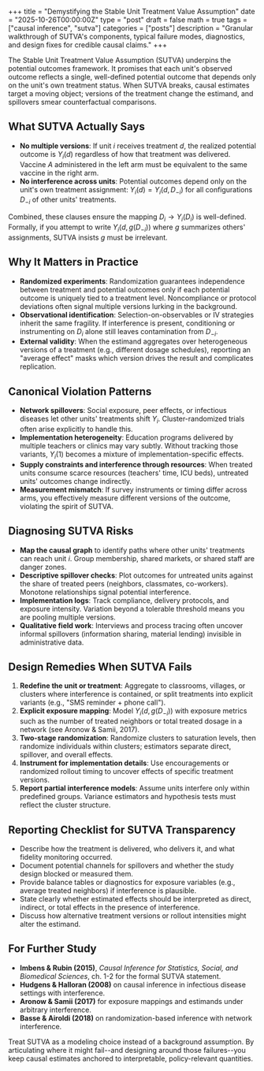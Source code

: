 +++
title = "Demystifying the Stable Unit Treatment Value Assumption"
date = "2025-10-26T00:00:00Z"
type = "post"
draft = false
math = true
tags = ["causal inference", "sutva"]
categories = ["posts"]
description = "Granular walkthrough of SUTVA's components, typical failure modes, diagnostics, and design fixes for credible causal claims."
+++

The Stable Unit Treatment Value Assumption (SUTVA) underpins the potential outcomes framework. It promises that each unit's observed outcome reflects a single, well-defined potential outcome that depends only on the unit's own treatment status. When SUTVA breaks, causal estimates target a moving object; versions of the treatment change the estimand, and spillovers smear counterfactual comparisons.

## What SUTVA Actually Says

- **No multiple versions**: If unit $i$ receives treatment $d$, the realized potential outcome is $Y_i(d)$ regardless of how that treatment was delivered. Vaccine $A$ administered in the left arm must be equivalent to the same vaccine in the right arm.
- **No interference across units**: Potential outcomes depend only on the unit's own treatment assignment: $Y_i(d) = Y_i(d, D_{-i})$ for all configurations $D_{-i}$ of other units' treatments.

Combined, these clauses ensure the mapping $D_i \to Y_i(D_i)$ is well-defined. Formally, if you attempt to write $Y_i(d, g(D_{-i}))$ where $g$ summarizes others' assignments, SUTVA insists $g$ must be irrelevant.

## Why It Matters in Practice

- **Randomized experiments**: Randomization guarantees independence between treatment and potential outcomes only if each potential outcome is uniquely tied to a treatment level. Noncompliance or protocol deviations often signal multiple versions lurking in the background.
- **Observational identification**: Selection-on-observables or IV strategies inherit the same fragility. If interference is present, conditioning or instrumenting on $D_i$ alone still leaves contamination from $D_{-i}$.
- **External validity**: When the estimand aggregates over heterogeneous versions of a treatment (e.g., different dosage schedules), reporting an "average effect" masks which version drives the result and complicates replication.

## Canonical Violation Patterns

- **Network spillovers**: Social exposure, peer effects, or infectious diseases let other units' treatments shift $Y_i$. Cluster-randomized trials often arise explicitly to handle this.
- **Implementation heterogeneity**: Education programs delivered by multiple teachers or clinics may vary subtly. Without tracking those variants, $Y_i(1)$ becomes a mixture of implementation-specific effects.
- **Supply constraints and interference through resources**: When treated units consume scarce resources (teachers' time, ICU beds), untreated units' outcomes change indirectly.
- **Measurement mismatch**: If survey instruments or timing differ across arms, you effectively measure different versions of the outcome, violating the spirit of SUTVA.

## Diagnosing SUTVA Risks

- **Map the causal graph** to identify paths where other units' treatments can reach unit $i$. Group membership, shared markets, or shared staff are danger zones.
- **Descriptive spillover checks**: Plot outcomes for untreated units against the share of treated peers (neighbors, classmates, co-workers). Monotone relationships signal potential interference.
- **Implementation logs**: Track compliance, delivery protocols, and exposure intensity. Variation beyond a tolerable threshold means you are pooling multiple versions.
- **Qualitative field work**: Interviews and process tracing often uncover informal spillovers (information sharing, material lending) invisible in administrative data.

## Design Remedies When SUTVA Fails

1. **Redefine the unit or treatment**: Aggregate to classrooms, villages, or clusters where interference is contained, or split treatments into explicit variants (e.g., "SMS reminder + phone call").
2. **Explicit exposure mapping**: Model $Y_i(d, g(D_{-i}))$ with exposure metrics such as the number of treated neighbors or total treated dosage in a network (see Aronow & Samii, 2017).
3. **Two-stage randomization**: Randomize clusters to saturation levels, then randomize individuals within clusters; estimators separate direct, spillover, and overall effects.
4. **Instrument for implementation details**: Use encouragements or randomized rollout timing to uncover effects of specific treatment versions.
5. **Report partial interference models**: Assume units interfere only within predefined groups. Variance estimators and hypothesis tests must reflect the cluster structure.

## Reporting Checklist for SUTVA Transparency

- Describe how the treatment is delivered, who delivers it, and what fidelity monitoring occurred.
- Document potential channels for spillovers and whether the study design blocked or measured them.
- Provide balance tables or diagnostics for exposure variables (e.g., average treated neighbors) if interference is plausible.
- State clearly whether estimated effects should be interpreted as direct, indirect, or total effects in the presence of interference.
- Discuss how alternative treatment versions or rollout intensities might alter the estimand.

## For Further Study

- **Imbens & Rubin (2015)**, *Causal Inference for Statistics, Social, and Biomedical Sciences*, ch. 1-2 for the formal SUTVA statement.
- **Hudgens & Halloran (2008)** on causal inference in infectious disease settings with interference.
- **Aronow & Samii (2017)** for exposure mappings and estimands under arbitrary interference.
- **Basse & Airoldi (2018)** on randomization-based inference with network interference.

Treat SUTVA as a modeling choice instead of a background assumption. By articulating where it might fail--and designing around those failures--you keep causal estimates anchored to interpretable, policy-relevant quantities.
